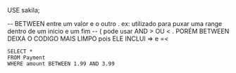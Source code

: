 USE sakila;

-- BETWEEN   entre um valor e o outro . ex: utilizado para puxar uma range dentro de um inicio e um fim
-- ( pode usar AND  > OU < . PORÉM BETWEEN DEIXA O CODIGO MAIS LIMPO pois ELE INCLUI => e =< 

```MySQL
SELECT *
FROM Payment
WHERE amount BETWEEN 1.99 AND 3.99

```
